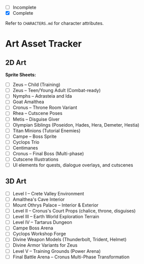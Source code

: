 - [ ] Incomplete  
- [x] Complete  

Refer to `CHARACTERS.md` for character attributes.

# Art Asset Tracker

## 2D Art

**Sprite Sheets:**
- [ ] Zeus – Child (Training)
- [ ] Zeus – Teen/Young Adult (Combat-ready)
- [ ] Nymphs – Adrasteia and Ida
- [ ] Goat Amalthea
- [ ] Cronus – Throne Room Variant
- [ ] Rhea – Cutscene Poses
- [ ] Metis – Disguise Giver
- [ ] Olympian Siblings (Poseidon, Hades, Hera, Demeter, Hestia)
- [ ] Titan Minions (Tutorial Enemies)
- [ ] Campe – Boss Sprite
- [ ] Cyclops Trio
- [ ] Centimanes
- [ ] Cronus – Final Boss (Multi-phase)
- [ ] Cutscene Illustrations
- [ ] UI elements for quests, dialogue overlays, and cutscenes

## 3D Art

- [ ] Level I – Crete Valley Environment
- [ ] Amalthea's Cave Interior
- [ ] Mount Othrys Palace – Interior & Exterior
- [ ] Level II – Cronus's Court Props (chalice, throne, disguises)
- [ ] Level III – Earth World Exploration Terrain
- [ ] Level IV – Tartarus Dungeon
- [ ] Campe Boss Arena
- [ ] Cyclops Workshop Forge
- [ ] Divine Weapon Models (Thunderbolt, Trident, Helmet)
- [ ] Divine Armor Variants for Zeus
- [ ] Level V – Training Grounds (Power Arena)
- [ ] Final Battle Arena – Cronus Multi-Phase Transformation
